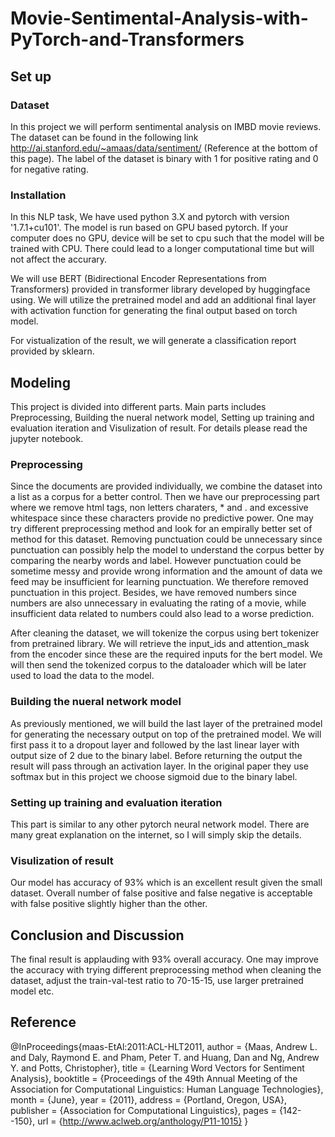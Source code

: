 # Movie-Sentimental-Analysis-with-PyTorch-and-Transformers
## Set up 
### Dataset
In this project we will perform sentimental analysis on IMBD movie reviews. The dataset can be found in the following link http://ai.stanford.edu/~amaas/data/sentiment/ (Reference at the bottom of this page). The label of the dataset is binary with 1 for positive rating and 0 for negative rating. 
### Installation 
In this NLP task, We have used python 3.X and pytorch with version '1.7.1+cu101'. The model is run based on GPU based pytorch. If your computer does no GPU, device will be set to cpu such that the model will be trained with CPU. There could lead to a longer computational time but will not affect the accurary. 

We will use BERT (Bidirectional Encoder Representations from Transformers) provided in transformer library developed by huggingface using. We will utilize the pretrained model and add an additional final layer with activation function for generating the final output based on torch model. 

For vistualization of the result, we will generate a classification report provided by sklearn.
## Modeling 
This project is divided into different parts. Main parts includes Preprocessing, Building the nueral network model, Setting up training and evaluation iteration and Visulization of  result. For details please read the jupyter notebook.
### Preprocessing
Since the documents are provided individually, we combine the dataset into a list as a corpus for a better control. Then we have our preprocessing part where we remove html tags, non letters charaters, * and . and excessive whitespace since these characters provide no predictive power. One may try different preprocessing method and look for an empirally better set of method for this dataset. Removing punctuation could be unnecessary since punctuation can possibly help the model to understand the corpus better by comparing the nearby words and label. However punctuation could be sometime messy and provide wrong information and the amount of data we feed may be insufficient for learning punctuation. We therefore removed punctuation in this project. Besides, we have removed numbers since numbers are also unnecessary in evaluating the rating of a movie, while insufficient data related to numbers could also lead to a worse prediction. 

After cleaning the dataset, we will tokenize the corpus using bert tokenizer from pretrained library. We will retrieve the input_ids and attention_mask from the encoder since these are the required inputs for the bert model. We will then send the tokenized corpus to the dataloader which will be later used to load the data to the model.
### Building the nueral network model
As previously mentioned, we will build the last layer of the pretrained model for generating the necessary output on top of the pretrained model. We will first pass it to a dropout layer and followed by the last linear layer with output size of 2 due to the binary label. Before returning the output the result will pass through an activation layer. In the original paper they use softmax but in this project we choose sigmoid due to the binary label. 

### Setting up training and evaluation iteration
This part is similar to any other pytorch neural network model. There are many great explanation on the internet, so I will simply skip the details.
### Visulization of result
Our model has accuracy of 93% which is an excellent result given the small dataset. Overall number of false positive and false negative is acceptable with false positive slightly higher than the other.

## Conclusion and Discussion 
The final result is applauding with 93% overall accuracy. One may improve the accuracy with trying different preprocessing method when cleaning the dataset, adjust the train-val-test ratio to 70-15-15, use larger pretrained model etc. 


## Reference 
@InProceedings{maas-EtAl:2011:ACL-HLT2011,
  author    = {Maas, Andrew L.  and  Daly, Raymond E.  and  Pham, Peter T.  and  Huang, Dan  and  Ng, Andrew Y.  and  Potts, Christopher},
  title     = {Learning Word Vectors for Sentiment Analysis},
  booktitle = {Proceedings of the 49th Annual Meeting of the Association for Computational Linguistics: Human Language Technologies},
  month     = {June},
  year      = {2011},
  address   = {Portland, Oregon, USA},
  publisher = {Association for Computational Linguistics},
  pages     = {142--150},
  url       = {http://www.aclweb.org/anthology/P11-1015}
}
